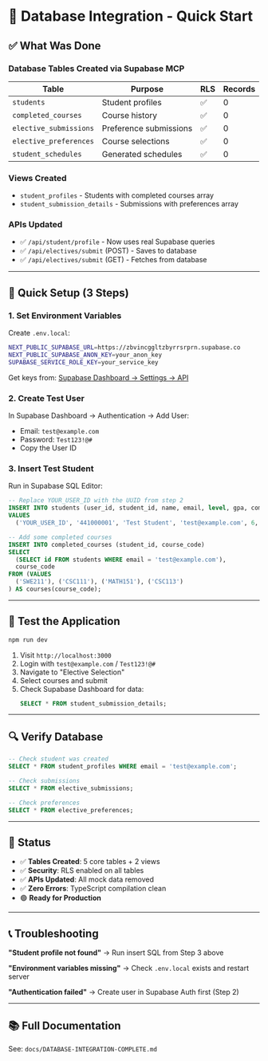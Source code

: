 # 🚀 Database Integration - Quick Start

## ✅ What Was Done

### Database Tables Created via Supabase MCP

| Table                  | Purpose                | RLS | Records |
| ---------------------- | ---------------------- | --- | ------- |
| `students`             | Student profiles       | ✅  | 0       |
| `completed_courses`    | Course history         | ✅  | 0       |
| `elective_submissions` | Preference submissions | ✅  | 0       |
| `elective_preferences` | Course selections      | ✅  | 0       |
| `student_schedules`    | Generated schedules    | ✅  | 0       |

### Views Created

- `student_profiles` - Students with completed courses array
- `student_submission_details` - Submissions with preferences array

### APIs Updated

- ✅ `/api/student/profile` - Now uses real Supabase queries
- ✅ `/api/electives/submit` (POST) - Saves to database
- ✅ `/api/electives/submit` (GET) - Fetches from database

---

## 🔧 Quick Setup (3 Steps)

### 1. Set Environment Variables

Create `.env.local`:

```bash
NEXT_PUBLIC_SUPABASE_URL=https://zbvincggltzbyrrsrprn.supabase.co
NEXT_PUBLIC_SUPABASE_ANON_KEY=your_anon_key
SUPABASE_SERVICE_ROLE_KEY=your_service_key
```

Get keys from: [Supabase Dashboard → Settings → API](https://supabase.com/dashboard/project/zbvincggltzbyrrsrprn/settings/api)

### 2. Create Test User

In Supabase Dashboard → Authentication → Add User:

- Email: `test@example.com`
- Password: `Test123!@#`
- Copy the User ID

### 3. Insert Test Student

Run in Supabase SQL Editor:

```sql
-- Replace YOUR_USER_ID with the UUID from step 2
INSERT INTO students (user_id, student_id, name, email, level, gpa, completed_credits)
VALUES
  ('YOUR_USER_ID', '441000001', 'Test Student', 'test@example.com', 6, 3.75, 102);

-- Add some completed courses
INSERT INTO completed_courses (student_id, course_code)
SELECT
  (SELECT id FROM students WHERE email = 'test@example.com'),
  course_code
FROM (VALUES
  ('SWE211'), ('CSC111'), ('MATH151'), ('CSC113')
) AS courses(course_code);
```

---

## 🧪 Test the Application

```bash
npm run dev
```

1. Visit `http://localhost:3000`
2. Login with `test@example.com` / `Test123!@#`
3. Navigate to "Elective Selection"
4. Select courses and submit
5. Check Supabase Dashboard for data:
   ```sql
   SELECT * FROM student_submission_details;
   ```

---

## 🔍 Verify Database

```sql
-- Check student was created
SELECT * FROM student_profiles WHERE email = 'test@example.com';

-- Check submissions
SELECT * FROM elective_submissions;

-- Check preferences
SELECT * FROM elective_preferences;
```

---

## 🎯 Status

- ✅ **Tables Created**: 5 core tables + 2 views
- ✅ **Security**: RLS enabled on all tables
- ✅ **APIs Updated**: All mock data removed
- ✅ **Zero Errors**: TypeScript compilation clean
- 🟢 **Ready for Production**

---

## 📞 Troubleshooting

**"Student profile not found"**
→ Run insert SQL from Step 3 above

**"Environment variables missing"**
→ Check `.env.local` exists and restart server

**"Authentication failed"**
→ Create user in Supabase Auth first (Step 2)

---

## 📚 Full Documentation

See: `docs/DATABASE-INTEGRATION-COMPLETE.md`
